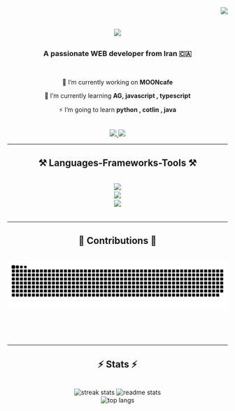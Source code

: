 <img align="right" src="https://visitor-badge.laobi.icu/badge?page_id=hosseincharchianh.hosseincharchianh" />

<h1 align="center">
    <img src="https://readme-typing-svg.herokuapp.com/?font=Righteous&size=35&center=true&vCenter=true&width=500&height=70&duration=4000&lines=Hi+There!+👋;+I'm+Hossein+Charchian!;" />
</h1>

<h3 align="center">A passionate WEB developer from Iran 🇨🇦</h3>

<br/>

<div align="center">
 
 🔭 I’m currently working on **MOONcafe**
 
 🌱 I’m currently learning **AG, javascript , typescript**


⚡ I’m going to learn **python , cotlin , java**

 </div>

<br/>

 <div align="center"> 
  <a href="mailto:hosseincharchian@gmail.com">
    <img src="https://img.shields.io/badge/Gmail-333333?style=for-the-badge&logo=gmail&logoColor=red" />
  </a>
  <a href="https://linkedin.com/in/hossein-charchian-57463b282" target="_blank">
    <img src="https://img.shields.io/badge/LinkedIn-0077B5?style=for-the-badge&logo=linkedin&logoColor=white" target="_blank" />
  </a>
</div>


 <hr/>


<h2 align="center">⚒️ Languages-Frameworks-Tools ⚒️</h2>
<br/>
<div align="center">
    <img src="https://skillicons.dev/icons?i=vscode,github,git" />
    <br/>
    <img src="https://skillicons.dev/icons?i=html,css,nodejs,python,javascript,typescript,cs" />
    <br/>
    <img src="https://skillicons.dev/icons?i=ps,ai,figma" /><br>
</div>

<br/>
<hr/>

<div align="center">
  <h2> 🐍  Contributions 🐍 </h2>
  <br>
  <img alt="snake" src="https://raw.githubusercontent.com/salesp07/salesp07/output/github-contribution-grid-snake.svg" />
  
  <br/><br/><br/>
</div>


<hr/>


<h2 align="center">⚡ Stats ⚡</h2>
<br>
<div align=center>
  <img width=390 src="https://github-readme-streak-stats.vercel.app/?user=hosseincharchianh&count_private=true&theme=react&border_radius=10" alt="streak stats"/>
  <img width=390 src="https://github-readme-stats.vercel.app/api?username=hosseincharchianh&count_private=true&show_icons=true&theme=react&rank_icon=github&border_radius=10" alt="readme stats" />
  <br/>
  <img width=325 align="center" src="https://github-readme-stats.vercel.app/api/top-langs/?username=hosseincharchianh&hide=HTML&langs_count=8&layout=compact&theme=react&border_radius=10&size_weight=0.5&count_weight=0.5&exclude_repo=github-readme-stats" alt="top langs" />
</div>
